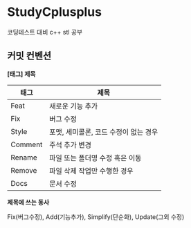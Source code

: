 # StudyCplusplus
코딩테스트 대비 c++ stl 공부

## 커밋 컨벤션
**[태그] 제목**

| 태그 | 제목 |
| ----------------- | ------------------------------------------------------------------ |
| Feat | 새로운 기능 추가 |
| Fix | 버그 수정 |
| Style | 포맷, 세미콜론, 코드 수정이 없는 경우 |
| Comment | 주석 추가 변경 |
| Rename | 파일 또는 폴더명 수정 혹은 이동 |
| Remove | 파일 삭제 작업만 수행한 경우 |
| Docs | 문서 수정 |

**제목에 쓰는 동사**

Fix(버그수정), Add(기능추가), Simplify(단순화), Update(그외 수정) 

